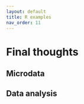 ```yaml
---
layout: default
title: R examples
nav_order: 11
---
```

# Final thoughts

## Microdata

## Data analysis
